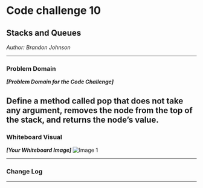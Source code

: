 # Code challenge 10 

## Stacks and Queues
*Author: Brandon Johnson*

---

### Problem Domain
***[Problem Domain for the Code Challenge]***

Define a method called pop that does not take any argument, removes the node from the top of the stack, and returns the node’s value.
---


### Whiteboard Visual
***[Your Whiteboard Image]***
![Image 1](https://cdn.discordapp.com/attachments/583516117201584128/694293017103958087/20200330_141225.jpg)


---

### Change Log


---
